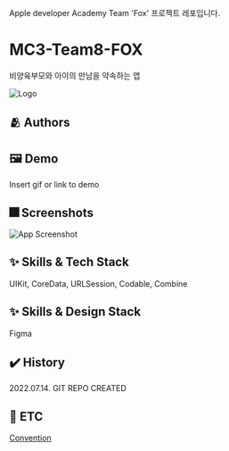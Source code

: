 Apple developer Academy Team 'Fox' 프로젝트 레포입니다.

# MC3-Team8-FOX
비양육부모와 아이의 만남을 약속하는 앱

![Logo](https://dummyimage.com/1000x300/000/fff.png)

## :people_hugging: Authors


## :framed_picture: Demo

Insert gif or link to demo


## :fireworks: Screenshots

![App Screenshot](https://dummyimage.com/250x500/000/fff.png)

## :sparkles: Skills & Tech Stack
UIKit, CoreData, URLSession, Codable, Combine

## :sparkles: Skills & Design Stack
Figma

## ✔️ History
2022.07.14. GIT REPO CREATED


## 🧩 ETC

[Convention](./Convention.md)
